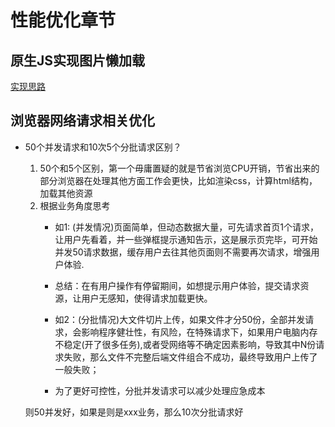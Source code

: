 # 性能优化章节

## 原生JS实现图片懒加载
[实现思路](./图片懒加载实现方案.md)

## 浏览器网络请求相关优化
* 50个并发请求和10次5个分批请求区别？
  1. 50个和5个区别，第一个毋庸置疑的就是节省浏览CPU开销，节省出来的部分浏览器在处理其他方面工作会更快，比如渲染css，计算html结构，加载其他资源
  2. 根据业务角度思考
     * 如1: (并发情况)页面简单，但动态数据大量，可先请求首页1个请求，让用户先看着，并一些弹框提示通知告示，这是展示页完毕，可开始并发50请求数据，缓存用户去往其他页面则不需要再次请求，增强用户体验. 
     * 总结：在有用户操作有停留期间，如想提示用户体验，提交请求资源，让用户无感知，使得请求加载更快。

     * 如2：(分批情况)大文件切片上传，如果文件才分50份，全部并发请求，会影响程序健壮性，有风险，在特殊请求下，如果用户电脑内存不稳定(开了很多任务),或者受网络等不确定因素影响，导致其中N份请求失败，那么文件不完整后端文件组合不成功，最终导致用户上传了一般失败；
     * 为了更好可控性，分批并发请求可以减少处理应急成本

  
  则50并发好，如果是则是xxx业务，那么10次分批请求好
